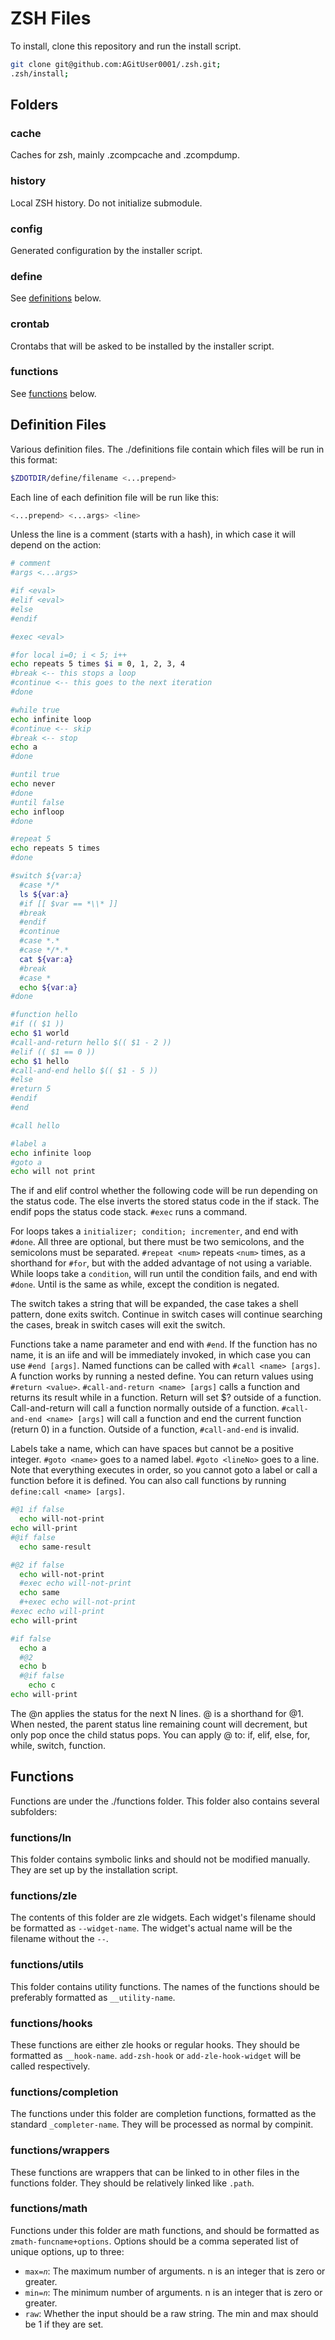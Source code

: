 # ZSH Files

To install, clone this repository and run the install script.

```zsh
git clone git@github.com:AGitUser0001/.zsh.git;
.zsh/install;
```

## Folders

### cache
Caches for zsh, mainly .zcompcache and .zcompdump.

### history
Local ZSH history. Do not initialize submodule.

### config
Generated configuration by the installer script.

### define
See [definitions](#definition-files) below.

### crontab
Crontabs that will be asked to be installed by the installer script.

### functions
See [functions](#functions-1) below.

## Definition Files
Various definition files. The ./definitions file contain which files will be run in this format:

```zsh
$ZDOTDIR/define/filename <...prepend>
```

Each line of each definition file will be run like this:

```zsh
<...prepend> <...args> <line>
```

Unless the line is a comment (starts with a hash), in which case it will depend on the action:

```zsh
# comment
#args <...args>

#if <eval>
#elif <eval>
#else
#endif

#exec <eval>

#for local i=0; i < 5; i++
echo repeats 5 times $i = 0, 1, 2, 3, 4
#break <-- this stops a loop
#continue <-- this goes to the next iteration
#done

#while true
echo infinite loop
#continue <-- skip
#break <-- stop
echo a
#done

#until true
echo never
#done
#until false
echo infloop
#done

#repeat 5
echo repeats 5 times
#done

#switch ${var:a}
  #case */*
  ls ${var:a}
  #if [[ $var == *\\* ]]
  #break
  #endif
  #continue
  #case *.*
  #case */*.*
  cat ${var:a}
  #break
  #case *
  echo ${var:a}
#done

#function hello
#if (( $1 ))
echo $1 world
#call-and-return hello $(( $1 - 2 ))
#elif (( $1 == 0 ))
echo $1 hello
#call-and-end hello $(( $1 - 5 ))
#else
#return 5
#endif
#end

#call hello

#label a
echo infinite loop
#goto a
echo will not print
```
The if and elif control whether the following code will be run depending on the status code.
The else inverts the stored status code in the if stack.
The endif pops the status code stack.
`#exec` runs a command.

For loops takes a `initializer; condition; incrementer`, and end with `#done`.
All three are optional, but there must be two semicolons, and the semicolons must be separated.
`#repeat <num>` repeats `<num>` times, as a shorthand for `#for`, but with the added advantage of not using a variable.
While loops take a `condition`, will run until the condition fails, and end with `#done`.
Until is the same as while, except the condition is negated.

The switch takes a string that will be expanded, the case takes a shell pattern, done exits switch.
Continue in switch cases will continue searching the cases, break in switch cases will exit the switch.

Functions take a name parameter and end with `#end`. If the function has no name, it is an iife and will be immediately invoked, in which case you can use `#end [args]`. Named functions can be called with `#call <name> [args]`. A function works by running a nested define. You can return values using `#return <value>`. `#call-and-return <name> [args]` calls a function and returns its result while in a function. Return will set $? outside of a function. Call-and-return will call a function normally outside of a function. `#call-and-end <name> [args]` will call a function and end the current function (return 0) in a function. Outside of a function, `#call-and-end` is invalid.

Labels take a name, which can have spaces but cannot be a positive integer.
`#goto <name>` goes to a named label.
`#goto <lineNo>` goes to a line.
Note that everything executes in order, so you cannot goto a label or call a function before it is defined.
You can also call functions by running `define:call <name> [args]`.
```zsh
#@1 if false
  echo will-not-print
echo will-print
#@if false
  echo same-result

#@2 if false
  echo will-not-print
  #exec echo will-not-print
  echo same
  #+exec echo will-not-print
#exec echo will-print
echo will-print

#if false
  echo a
  #@2
  echo b
  #@if false
    echo c
echo will-print
```
The @n applies the status for the next N lines. @ is a shorthand for @1.
When nested, the parent status line remaining count will decrement, but only pop once the child status pops.
You can apply @ to: if, elif, else, for, while, switch, function.

## Functions
Functions are under the ./functions folder.
This folder also contains several subfolders:

### functions/ln
This folder contains symbolic links and should not be modified manually. They are set up by the installation script.

### functions/zle
The contents of this folder are zle widgets. Each widget's filename should be formatted as `--widget-name`. The widget's actual name will be the filename without the `--`.

### functions/utils
This folder contains utility functions. The names of the functions should be preferably formatted as `__utility-name`.

### functions/hooks
These functions are either zle hooks or regular hooks. They should be formatted as `__hook-name`. `add-zsh-hook` or `add-zle-hook-widget` will be called respectively.

### functions/completion
The functions under this folder are completion functions, formatted as the standard `_completer-name`. They will be processed as normal by compinit.

### functions/wrappers
These functions are wrappers that can be linked to in other files in the functions folder. They should be relatively linked like `.path`.

### functions/math
Functions under this folder are math functions, and should be formatted as `zmath-funcname+options`. Options should be a comma seperated list of unique options, up to three:
  - `max=`*`n`*: The maximum number of arguments. n is an integer that is zero or greater.
  - `min=`*`n`*: The minimum number of arguments. n is an integer that is zero or greater.
  - `raw`: Whether the input should be a raw string. The min and max should be 1 if they are set.
